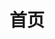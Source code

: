 ---
title: 首页
home: true
heroImage: /logo/steam-dark.svg
heroImageDark: /logo/steam-white.svg
heroText: Steam 指南
tagline: Steam 的使用技巧
actions:
  - text: 个人资料美化
    link: /document/Profile/展柜展示.md
    type: primary
features:
  - title: 个人资料美化
    details: 美化个人资料
  - title: 购买指南
    details: 更优惠的买游戏
  - title: 游戏
    details: 游戏优化
  - title: 常见问题
    details: 帮助你快速找到问题和解决办法
footer: <div>© 2022,Built with VuePress By <a href="https://github.com/XTsat">晓同</a></div><div><a href="https://github.com/XTsat/rapid-upload-userscript-doc">如果觉得这个指南有用的话,可以点击这个链接去 Github 点个 Star ⭐</a></div><br/><div>Steam 指南是一个业余项目，与 Valve 或 Steam 无关。</div><div>Steam 和 Steam 徽标是 Valve Corporation 的商标。</div><div>所有其他商标均为其各自所有者的财产。</div>
footerHtml: true
---